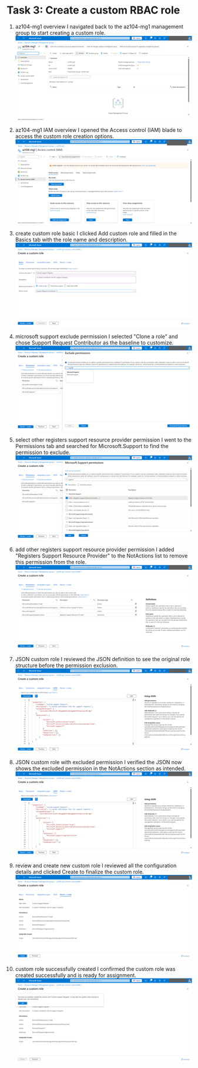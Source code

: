 # Task 3: Create a custom RBAC role

1. az104-mg1 overview
   I navigated back to the az104-mg1 management group to start creating a custom role.
   ![az104-mg1 Overview](../screenshots/custom%20RBAC%20role/az104-mg1%20overview.png)

2. az104-mg1 IAM overview
   I opened the Access control (IAM) blade to access the custom role creation options.
   ![az104-mg1 IAM Overview](../screenshots/custom%20RBAC%20role/az104-mg1%20IAM%20overview.png)

3. create custom role basic
   I clicked Add custom role and filled in the Basics tab with the role name and description.
   ![Create Custom Role Basic](../screenshots/custom%20RBAC%20role/create%20custom%20role%20basic.png)

4. microsoft support exclude permission
   I selected "Clone a role" and chose Support Request Contributor as the baseline to customize.
   ![Microsoft Support Exclude Permission](../screenshots/custom%20RBAC%20role/microsoft%20support%20exclude%20permission.png)

5. select other registers support resource provider permission
   I went to the Permissions tab and searched for Microsoft.Support to find the permission to exclude.
   ![Select Other Registers Support Resource Provider Permission](../screenshots/custom%20RBAC%20role/select%20other%20registers%20support%20resource%20provider%20permission.png)

6. add other registers support resource provider permission
   I added "Registers Support Resource Provider" to the NotActions list to remove this permission from the role.
   ![Add Other Registers Support Resource Provider Permission](../screenshots/custom%20RBAC%20role/add%20other%20registers%20support%20resource%20provider%20permission.png)

7. JSON custom role
   I reviewed the JSON definition to see the original role structure before the permission exclusion.
   ![JSON Custom Role](../screenshots/custom%20RBAC%20role/JSON%20custom%20role.png)

8. JSON custom role with excluded permission
   I verified the JSON now shows the excluded permission in the NotActions section as intended.
   ![JSON Custom Role with Excluded Permission](../screenshots/custom%20RBAC%20role/JSON%20custom%20role%20with%20excluded%20permission.png)

9. review and create new custom role
   I reviewed all the configuration details and clicked Create to finalize the custom role.
   ![Review and Create New Custom Role](../screenshots/custom%20RBAC%20role/review%20and%20create%20new%20custom%20role.png)

10. custom role successfully created
    I confirmed the custom role was created successfully and is ready for assignment.
    ![Custom Role Successfully Created](../screenshots/custom%20RBAC%20role/custom%20role%20successfully%20created.png)
